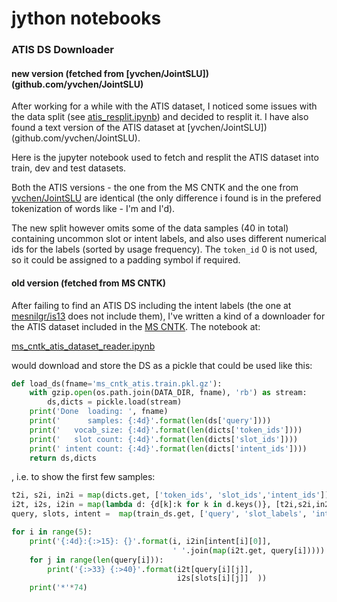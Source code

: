 # jython notebooks


### ATIS DS Downloader 

#### new version (fetched from [yvchen/JointSLU])(github.com/yvchen/JointSLU)
After working for a while with the ATIS dataset, I noticed some issues with 
the data split (see [atis_resplit.ipynb](atis_resplit.ipynb)) and decided to resplit it. I have also found a text version of the ATIS dataset at [yvchen/JointSLU])(github.com/yvchen/JointSLU).

Here is the jupyter notebook used to fetch and resplit the ATIS dataset
into train, dev and test datasets.

Both the ATIS versions - the one from the MS CNTK and the one from [yvchen/JointSLU](github.com/yvchen/JointSLU) are identical (the only difference i found is in the prefered tokenization of words like - I'm and I'd).

The new split however omits some of the data samples (40 in total) containing uncommon slot or intent labels, and also uses different numerical ids for the labels (sorted by usage frequency). The `token_id` 0 is not used, so it could be assigned to a padding symbol if required.

#### old version (fetched from MS CNTK)

After failing to find an ATIS DS including the intent labels 
(the one at [mesnilgr/is13](https://github.com/mesnilgr/is13) does not
include them), 
I've written a kind of a downloader for the ATIS dataset included 
in the [MS CNTK](https://github.com/Microsoft/CNTK). The notebook at:

[ms_cntk_atis_dataset_reader.ipynb](ms_cntk_atis_dataset_reader.ipynb)

would download and store the DS as a pickle that could be used like this:

```python
def load_ds(fname='ms_cntk_atis.train.pkl.gz'):
    with gzip.open(os.path.join(DATA_DIR, fname), 'rb') as stream:
        ds,dicts = pickle.load(stream)
    print('Done  loading: ', fname)
    print('      samples: {:4d}'.format(len(ds['query'])))
    print('   vocab_size: {:4d}'.format(len(dicts['token_ids'])))
    print('   slot count: {:4d}'.format(len(dicts['slot_ids'])))
    print(' intent count: {:4d}'.format(len(dicts['intent_ids'])))
    return ds,dicts
```

, i.e. to show the first few samples:

```python
t2i, s2i, in2i = map(dicts.get, ['token_ids', 'slot_ids','intent_ids'])
i2t, i2s, i2in = map(lambda d: {d[k]:k for k in d.keys()}, [t2i,s2i,in2i])
query, slots, intent =  map(train_ds.get, ['query', 'slot_labels', 'intent_labels'])

for i in range(5):
    print('{:4d}:{:>15}: {}'.format(i, i2in[intent[i][0]],
                                    ' '.join(map(i2t.get, query[i]))))
    for j in range(len(query[i])):
        print('{:>33} {:>40}'.format(i2t[query[i][j]],
                                     i2s[slots[i][j]]  ))
    print('*'*74)
```

